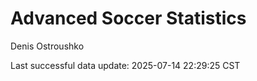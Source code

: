 # Advanced Soccer Statistics
Denis Ostroushko

<!-- gfm -->

Last successful data update: 2025-07-14 22:29:25 CST
